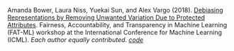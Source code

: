 Amanda Bower, Laura Niss, Yuekai Sun, and Alex Vargo (2018). [Debiasing Representations by Removing Unwanted Variation Due to Protected Attributes](https://arxiv.org/pdf/1807.00461.pdf). Fairness, Accountability, and Transparency in Machine Learning (FAT-ML) workshop at the International Conference for Machine Learning (ICML). <i>Each author equally contributed.<i> [code](https://github.com/Amandarg/debias)
